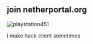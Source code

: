 ## join netherportal.org

<img src="https://komarev.com/ghpvc/?username=playstation452&style=flat" alt="playstation451" />

i make hack client sometimes
